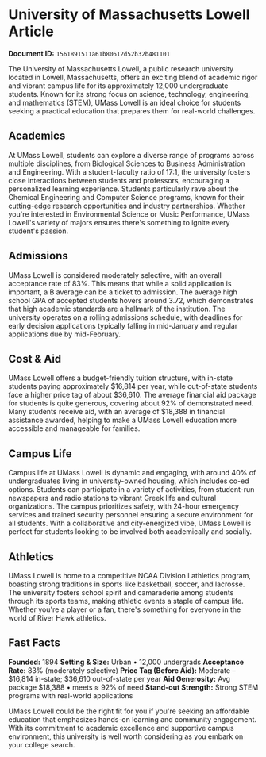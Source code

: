 # University of Massachusetts Lowell Article

**Document ID:** `1561891511a61b80612d52b32b481101`

The University of Massachusetts Lowell, a public research university located in Lowell, Massachusetts, offers an exciting blend of academic rigor and vibrant campus life for its approximately 12,000 undergraduate students. Known for its strong focus on science, technology, engineering, and mathematics (STEM), UMass Lowell is an ideal choice for students seeking a practical education that prepares them for real-world challenges.

## Academics
At UMass Lowell, students can explore a diverse range of programs across multiple disciplines, from Biological Sciences to Business Administration and Engineering. With a student-faculty ratio of 17:1, the university fosters close interactions between students and professors, encouraging a personalized learning experience. Students particularly rave about the Chemical Engineering and Computer Science programs, known for their cutting-edge research opportunities and industry partnerships. Whether you're interested in Environmental Science or Music Performance, UMass Lowell's variety of majors ensures there's something to ignite every student's passion.

## Admissions
UMass Lowell is considered moderately selective, with an overall acceptance rate of 83%. This means that while a solid application is important, a B average can be a ticket to admission. The average high school GPA of accepted students hovers around 3.72, which demonstrates that high academic standards are a hallmark of the institution. The university operates on a rolling admissions schedule, with deadlines for early decision applications typically falling in mid-January and regular applications due by mid-February.

## Cost & Aid
UMass Lowell offers a budget-friendly tuition structure, with in-state students paying approximately $16,814 per year, while out-of-state students face a higher price tag of about $36,610. The average financial aid package for students is quite generous, covering about 92% of demonstrated need. Many students receive aid, with an average of $18,388 in financial assistance awarded, helping to make a UMass Lowell education more accessible and manageable for families.

## Campus Life
Campus life at UMass Lowell is dynamic and engaging, with around 40% of undergraduates living in university-owned housing, which includes co-ed options. Students can participate in a variety of activities, from student-run newspapers and radio stations to vibrant Greek life and cultural organizations. The campus prioritizes safety, with 24-hour emergency services and trained security personnel ensuring a secure environment for all students. With a collaborative and city-energized vibe, UMass Lowell is perfect for students looking to be involved both academically and socially.

## Athletics
UMass Lowell is home to a competitive NCAA Division I athletics program, boasting strong traditions in sports like basketball, soccer, and lacrosse. The university fosters school spirit and camaraderie among students through its sports teams, making athletic events a staple of campus life. Whether you're a player or a fan, there's something for everyone in the world of River Hawk athletics.

## Fast Facts
**Founded:** 1894
**Setting & Size:** Urban • 12,000 undergrads
**Acceptance Rate:** 83% (moderately selective)
**Price Tag (Before Aid):** Moderate – $16,814 in-state; $36,610 out-of-state per year
**Aid Generosity:** Avg package $18,388 • meets ≈ 92% of need
**Stand-out Strength:** Strong STEM programs with real-world applications

UMass Lowell could be the right fit for you if you're seeking an affordable education that emphasizes hands-on learning and community engagement. With its commitment to academic excellence and supportive campus environment, this university is well worth considering as you embark on your college search.
